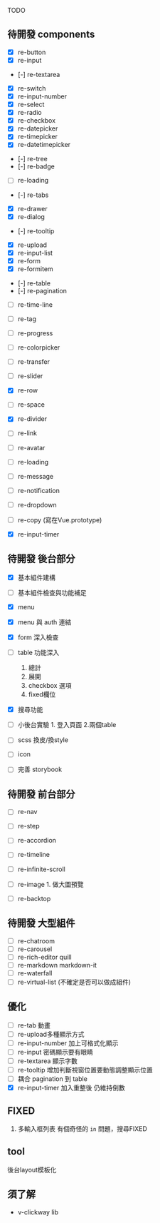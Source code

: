 TODO
## 待開發 components

- [x] re-button
- [x] re-input
- [-] re-textarea
- [x] re-switch
- [x] re-input-number
- [x] re-select
- [x] re-radio 
- [x] re-checkbox 
- [x] re-datepicker  
- [x] re-timepicker  
- [x] re-datetimepicker
- [-] re-tree 
- [-] re-badge
- [ ] re-loading
- [-] re-tabs 
- [x] re-drawer 
- [x] re-dialog 
- [-] re-tooltip 
- [x] re-upload
- [x] re-input-list
- [x] re-form
- [x] re-formitem
- [-] re-table
- [-] re-pagination
- [ ] re-time-line
- [ ] re-tag
- [ ] re-progress
- [ ] re-colorpicker
- [ ] re-transfer
- [ ] re-slider
- [x] re-row
- [ ] re-space
- [x] re-divider
- [ ] re-link
- [ ] re-avatar
- [ ] re-loading
- [ ] re-message
- [ ] re-notification
- [ ] re-dropdown
- [ ] re-copy (寫在Vue.prototype)
- [x] re-input-timer


## 待開發 後台部分

- [x] 基本組件建構
- [ ] 基本組件檢查與功能補足
- [x] menu
- [x] menu 與 auth 連結 
- [x] form 深入檢查 
- [ ] table 功能深入
  1. 總計
  2. 展開
  3. checkbox 選項
  4. fixed欄位

- [x] 搜尋功能
- [ ] 小後台實驗 1. 登入頁面 2.兩個table
- [ ] scss 換皮/換style
- [ ] icon
- [ ] 完善 storybook

## 待開發 前台部分
- [ ] re-nav

- [ ] re-step
- [ ] re-accordion
- [ ] re-timeline
- [ ] re-infinite-scroll
- [ ] re-image 1. 做大圖預覽
- [ ] re-backtop

## 待開發 大型組件
- [ ] re-chatroom
- [ ] re-carousel
- [ ] re-rich-editor quill
- [ ] re-markdown markdown-it
- [ ] re-waterfall
- [ ] re-virtual-list (不確定是否可以做成組件)

## 優化
- [ ] re-tab 動畫
- [ ] re-upload多種顯示方式
- [ ] re-input-number 加上可格式化顯示
- [ ] re-input 密碼顯示要有眼睛
- [ ] re-textarea 顯示字數
- [ ] re-tooltip 增加判斷視窗位置要動態調整顯示位置
- [ ] 耦合 pagination 到 table
- [x] re-input-timer 加入重整後 仍維持倒數
## FIXED

1. 多輸入框列表 有個奇怪的 `in` 問題，搜尋FIXED

## tool

後台layout模板化

## 須了解

- v-clickway lib